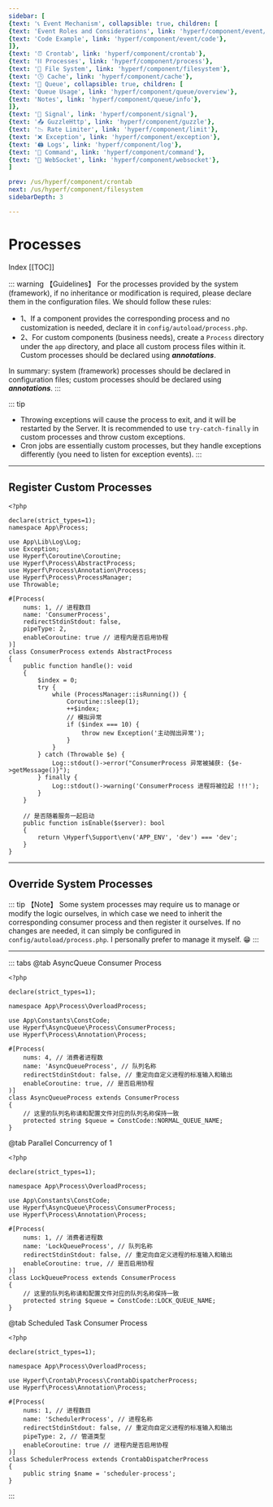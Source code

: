 ```yaml
---
sidebar: [
{text: '📞 Event Mechanism', collapsible: true, children: [
{text: 'Event Roles and Considerations', link: 'hyperf/component/event/event'},
{text: 'Code Example', link: 'hyperf/component/event/code'},
]},
{text: '⏰ Crontab', link: 'hyperf/component/crontab'},
{text: '⛓ Processes', link: 'hyperf/component/process'},
{text: '📝 File System', link: 'hyperf/component/filesystem'},
{text: '🕓 Cache', link: 'hyperf/component/cache'},
{text: '📩 Queue', collapsible: true, children: [
{text: 'Queue Usage', link: 'hyperf/component/queue/overview'},
{text: 'Notes', link: 'hyperf/component/queue/info'},
]},
{text: '🚦 Signal', link: 'hyperf/component/signal'},
{text: '📤 GuzzleHttp', link: 'hyperf/component/guzzle'},
{text: '📉 Rate Limiter', link: 'hyperf/component/limit'},
{text: '❌ Exception', link: 'hyperf/component/exception'},
{text: '🖨 Logs', link: 'hyperf/component/log'},
{text: '📡 Command', link: 'hyperf/component/command'},
{text: '🔁 WebSocket', link: 'hyperf/component/websocket'},
]

prev: /us/hyperf/component/crontab
next: /us/hyperf/component/filesystem
sidebarDepth: 3

---
```


# Processes


Index
[[TOC]]

::: warning 【Guidelines】
For the processes provided by the system (framework), if no inheritance or modification is required, please declare them in the configuration files. We should follow these rules:
- 1、If a component provides the corresponding process and no customization is needed, declare it in `config/autoload/process.php`.
- 2、For custom components (business needs), create a `Process` directory under the `app` directory, and place all custom process files within it. Custom processes should be declared using ***annotations***.

In summary: system (framework) processes should be declared in configuration files; custom processes should be declared using ***annotations***.
:::

::: tip
- Throwing exceptions will cause the process to exit, and it will be restarted by the Server. It is recommended to use `try-catch-finally` in custom processes and throw custom exceptions.
- Cron jobs are essentially custom processes, but they handle exceptions differently (you need to listen for exception events).
:::

---

## Register Custom Processes

```php:no-line-numbers
<?php

declare(strict_types=1);
namespace App\Process;

use App\Lib\Log\Log;
use Exception;
use Hyperf\Coroutine\Coroutine;
use Hyperf\Process\AbstractProcess;
use Hyperf\Process\Annotation\Process;
use Hyperf\Process\ProcessManager;
use Throwable;

#[Process(
    nums: 1, // 进程数目
    name: 'ConsumerProcess',
    redirectStdinStdout: false,
    pipeType: 2,
    enableCoroutine: true // 进程内是否启用协程
)]
class ConsumerProcess extends AbstractProcess
{
    public function handle(): void
    {
        $index = 0;
        try {
            while (ProcessManager::isRunning()) {
                Coroutine::sleep(1);
                ++$index;
                // 模拟异常
                if ($index === 10) {
                    throw new Exception('主动抛出异常');
                }
            }
        } catch (Throwable $e) {
            Log::stdout()->error("ConsumerProcess 异常被捕获: {$e->getMessage()}");
        } finally {
            Log::stdout()->warning('ConsumerProcess 进程将被拉起 !!!');
        }
    }

    // 是否随着服务一起启动
    public function isEnable($server): bool
    {
        return \Hyperf\Support\env('APP_ENV', 'dev') === 'dev';
    }
}

```

---

## Override System Processes

::: tip 【Note】
Some system processes may require us to manage or modify the logic ourselves, 
in which case we need to inherit the corresponding consumer process and then register it ourselves.
If no changes are needed, it can simply be configured in `config/autoload/process.php`. 
I personally prefer to manage it myself. 😁
:::

---

::: tabs
@tab AsyncQueue Consumer Process
```php:no-line-numbers
<?php

declare(strict_types=1);

namespace App\Process\OverloadProcess;

use App\Constants\ConstCode;
use Hyperf\AsyncQueue\Process\ConsumerProcess;
use Hyperf\Process\Annotation\Process;

#[Process(
    nums: 4, // 消费者进程数
    name: 'AsyncQueueProcess', // 队列名称
    redirectStdinStdout: false, // 重定向自定义进程的标准输入和输出
    enableCoroutine: true, // 是否启用协程
)]
class AsyncQueueProcess extends ConsumerProcess
{
    // 这里的队列名称请和配置文件对应的队列名称保持一致
    protected string $queue = ConstCode::NORMAL_QUEUE_NAME;
}

```
@tab Parallel Concurrency of 1
```php:no-line-numbers
<?php

declare(strict_types=1);

namespace App\Process\OverloadProcess;

use App\Constants\ConstCode;
use Hyperf\AsyncQueue\Process\ConsumerProcess;
use Hyperf\Process\Annotation\Process;

#[Process(
    nums: 1, // 消费者进程数
    name: 'LockQueueProcess', // 队列名称
    redirectStdinStdout: false, // 重定向自定义进程的标准输入和输出
    enableCoroutine: true, // 是否启用协程
)]
class LockQueueProcess extends ConsumerProcess
{
    // 这里的队列名称请和配置文件对应的队列名称保持一致
    protected string $queue = ConstCode::LOCK_QUEUE_NAME;
}

```
@tab Scheduled Task Consumer Process
```php:no-line-numbers
<?php

declare(strict_types=1);

namespace App\Process\OverloadProcess;

use Hyperf\Crontab\Process\CrontabDispatcherProcess;
use Hyperf\Process\Annotation\Process;

#[Process(
    nums: 1, // 进程数目
    name: 'SchedulerProcess', // 进程名称
    redirectStdinStdout: false, // 重定向自定义进程的标准输入和输出
    pipeType: 2, // 管道类型
    enableCoroutine: true // 进程内是否启用协程
)]
class SchedulerProcess extends CrontabDispatcherProcess
{
    public string $name = 'scheduler-process';
}

```
:::
